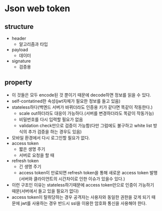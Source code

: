# Json web token

## structure

- header
  - 알고리즘과 타입
- payload
  - 데이터
- signature
  - 검증용

## property

- 이 것들은 모두 encode된 것 뿐이기 때문에 decode하면 정보를 읽을 수 있다.
- self-contatined한 속성(jwt자체가 필요한 정보를 들고 있음)
- stateless하다(백엔드 서버가 바뀌더라도 인증용 키가 같다면 똑같이 작동한다.)
  - scale out하더라도 대응이 가능하다.(서버를 변경하더라도 똑같이 작동가능)
  - 비밀번호를 다시 입력할 필요가 없음
  - validation check만으로 검증이 가능함(다만 그럼에도 불구하고 white list 방식의 추가 검증을 하는 경우도 있음)
- 모바일 환경에서 다시 로그인할 필요가 없다.
- access token
  - 짧은 생명 주기
  - 서버로 요청을 할 때
- refresh token
  - 긴 생명 주기
  - access token이 만료되면 refresh token을 통해 새로운 access token 발행(서버와 클라이언트의 시간차이로 인한 이슈가 있을수 있다.)
- 이런 구조인 이유는 stateless하기때문에 access token만으로 인증이 가능하기 때문(서버에서 들고 있을 필요가 없다)
- access token이 탈취당하는 경우 공격자는 사용자와 동일한 권한을 갖게 되기 때문에 jwt를 사용하는 경우 반드시 ssl을 이용한 암호화 통신을 사용해야 한다.